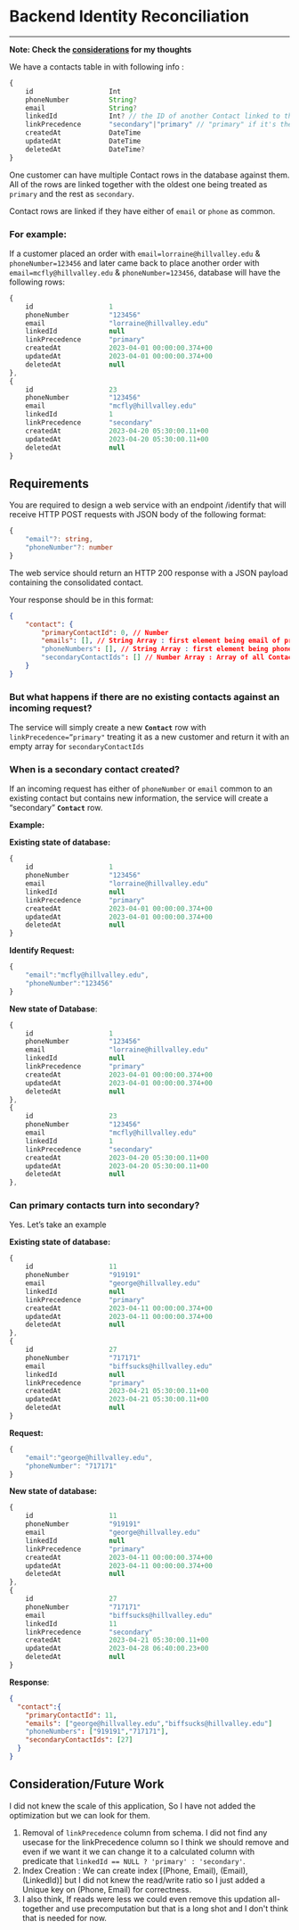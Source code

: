 
# Backend Identity Reconciliation

***
**Note: Check the [considerations](#considerationfuture-work) for my thoughts**

We have a contacts table in with following info : 

```TypeScript
{
    id                   Int
    phoneNumber          String?
    email                String?
    linkedId             Int? // the ID of another Contact linked to this one
    linkPrecedence       "secondary"|"primary" // "primary" if it's the first Contact in the link
    createdAt            DateTime
    updatedAt            DateTime
    deletedAt            DateTime?
}
```


One customer can have multiple Contact rows in the database against them. All of the rows are linked together with the oldest one being treated as `primary` and the rest as `secondary`. 

Contact rows are linked if they have either of `email` or `phone` as common.

### For example:

If a customer placed an order with
`email=lorraine@hillvalley.edu` & `phoneNumber=123456`
and later came back to place another order with
`email=mcfly@hillvalley.edu` & `phoneNumber=123456`,
database will have the following rows:

```JavaScript
{
    id                   1                   
    phoneNumber          "123456"
    email                "lorraine@hillvalley.edu"
    linkedId             null
    linkPrecedence       "primary"
    createdAt            2023-04-01 00:00:00.374+00              
    updatedAt            2023-04-01 00:00:00.374+00              
    deletedAt            null
},
{
    id                   23                     
    phoneNumber          "123456"   
    email                "mcfly@hillvalley.edu" 
    linkedId             1  
    linkPrecedence       "secondary"    
    createdAt            2023-04-20 05:30:00.11+00                  
    updatedAt            2023-04-20 05:30:00.11+00                  
    deletedAt            null
}
```

## Requirements

You are required to design a web service with an endpoint /identify that will receive HTTP POST requests with JSON body of the following format:

```TypeScript
{
    "email"?: string,
    "phoneNumber"?: number
}
```

The web service should return an HTTP 200 response with a JSON payload containing the consolidated contact.

Your response should be in this format:

```JSON
{
    "contact": {
        "primaryContactId": 0, // Number
        "emails": [], // String Array : first element being email of primary contact 
        "phoneNumbers": [], // String Array : first element being phoneNumber of primary contact
        "secondaryContactIds": [] // Number Array : Array of all Contact IDs that are "secondary" to the primary contact
    }
}
```

### But what happens if there are no existing **contacts** against an incoming request?

The service will simply create a new **`Contact`** row with `linkPrecedence=”primary"` treating it as a new customer and return it with an empty array for `secondaryContactIds`

### When is a secondary contact created?

If an incoming request has either of `phoneNumber` or `email` common to an existing contact but contains new information, the service will create a “secondary” **`Contact`** row.

**Example:**

**Existing state of database:**

```JavaScript
{
    id                   1                   
    phoneNumber          "123456"
    email                "lorraine@hillvalley.edu"
    linkedId             null
    linkPrecedence       "primary"
    createdAt            2023-04-01 00:00:00.374+00              
    updatedAt            2023-04-01 00:00:00.374+00              
    deletedAt            null
}
```

**Identify Request:**

```JavaScript
{
    "email":"mcfly@hillvalley.edu",
    "phoneNumber":"123456"
}
```

**New state of Database**:
```JavaScript
{
    id                   1                   
    phoneNumber          "123456"
    email                "lorraine@hillvalley.edu"
    linkedId             null
    linkPrecedence       "primary"
    createdAt            2023-04-01 00:00:00.374+00              
    updatedAt            2023-04-01 00:00:00.374+00              
    deletedAt            null
},
{
    id                   23                   
    phoneNumber          "123456"
    email                "mcfly@hillvalley.edu"
    linkedId             1
    linkPrecedence       "secondary"
    createdAt            2023-04-20 05:30:00.11+00              
    updatedAt            2023-04-20 05:30:00.11+00              
    deletedAt            null
},
```

### Can primary contacts turn into secondary?

Yes. Let’s take an example

**Existing state of database:**
```JavaScript
{
    id                   11                   
    phoneNumber          "919191"
    email                "george@hillvalley.edu"
    linkedId             null
    linkPrecedence       "primary"
    createdAt            2023-04-11 00:00:00.374+00              
    updatedAt            2023-04-11 00:00:00.374+00              
    deletedAt            null
},
{
    id                   27                   
    phoneNumber          "717171"
    email                "biffsucks@hillvalley.edu"
    linkedId             null
    linkPrecedence       "primary"
    createdAt            2023-04-21 05:30:00.11+00              
    updatedAt            2023-04-21 05:30:00.11+00              
    deletedAt            null
}
```

**Request:**
```JavaScript
{
    "email":"george@hillvalley.edu",
    "phoneNumber": "717171"
}
```

**New state of database:**
```JavaScript
{
	id                   11                   
	phoneNumber          "919191"
	email                "george@hillvalley.edu"
	linkedId             null
	linkPrecedence       "primary"
	createdAt            2023-04-11 00:00:00.374+00              
	updatedAt            2023-04-11 00:00:00.374+00              
	deletedAt            null
},
{
	id                   27                   
	phoneNumber          "717171"
	email                "biffsucks@hillvalley.edu"
	linkedId             11
	linkPrecedence       "secondary"
	createdAt            2023-04-21 05:30:00.11+00              
	updatedAt            2023-04-28 06:40:00.23+00              
	deletedAt            null
}
```

**Response**:
```JSON
{
  "contact":{
    "primaryContactId": 11, 
    "emails": ["george@hillvalley.edu","biffsucks@hillvalley.edu"]
    "phoneNumbers": ["919191","717171"],
    "secondaryContactIds": [27]
  }
}
```


## Consideration/Future Work

I did not knew the scale of this application, So I have not added the optimization but we can look for them. 

1. Removal of `linkPrecedence` column from schema. I did not find any usecase for the linkPrecedence column so I think we should remove and even if we want it we can change it to a calculated column with predicate that `linkedId == NULL ? 'primary' : 'secondary'`.
2. Index Creation : We can create index [(Phone, Email), (Email), (LinkedId)] but I did not knew the read/write ratio so I just added a Unique key on (Phone, Email) for correctness.
3. I also think, If reads were less we could even remove this updation all-together and use precomputation but that is a long shot and I don't think that is needed for now. 